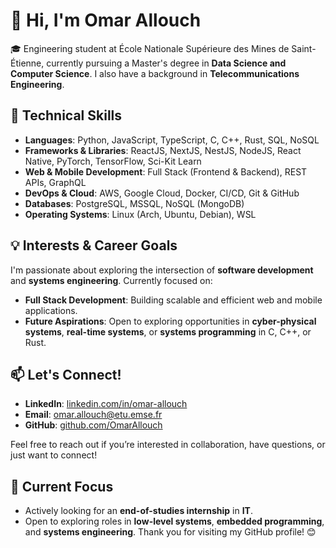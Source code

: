 # 👋 Hi, I'm Omar Allouch

🎓 Engineering student at École Nationale Supérieure des Mines de Saint-Étienne, currently pursuing a Master's degree in **Data Science and Computer Science**. I also have a background in **Telecommunications Engineering**.


## 🔧 Technical Skills

- **Languages**: Python, JavaScript, TypeScript, C, C++, Rust, SQL, NoSQL
- **Frameworks & Libraries**: ReactJS, NextJS, NestJS, NodeJS, React Native, PyTorch, TensorFlow, Sci-Kit Learn
- **Web & Mobile Development**: Full Stack (Frontend & Backend), REST APIs, GraphQL
- **DevOps & Cloud**: AWS, Google Cloud, Docker, CI/CD, Git & GitHub
- **Databases**: PostgreSQL, MSSQL, NoSQL (MongoDB)
- **Operating Systems**: Linux (Arch, Ubuntu, Debian), WSL


## 💡 Interests & Career Goals

I'm passionate about exploring the intersection of **software development** and **systems engineering**. Currently focused on:

- **Full Stack Development**: Building scalable and efficient web and mobile applications.
- **Future Aspirations**: Open to exploring opportunities in **cyber-physical systems**, **real-time systems**, or **systems programming** in C, C++, or Rust.


## 📫 Let's Connect!

- **LinkedIn**: [linkedin.com/in/omar-allouch](https://www.linkedin.com/in/omar-allouch/)
- **Email**: [omar.allouch@etu.emse.fr](mailto:omar.allouch@etu.emse.fr)
- **GitHub**: [github.com/OmarAllouch](https://github.com/OmarAllouch)

Feel free to reach out if you’re interested in collaboration, have questions, or just want to connect!


## 🔄 Current Focus

- Actively looking for an **end-of-studies internship** in **IT**.
- Open to exploring roles in **low-level systems**, **embedded programming**, and **systems engineering**.
Thank you for visiting my GitHub profile! 😊
